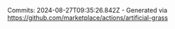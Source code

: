 Commits: 2024-08-27T09:35:26.842Z - Generated via https://github.com/marketplace/actions/artificial-grass
<br>
